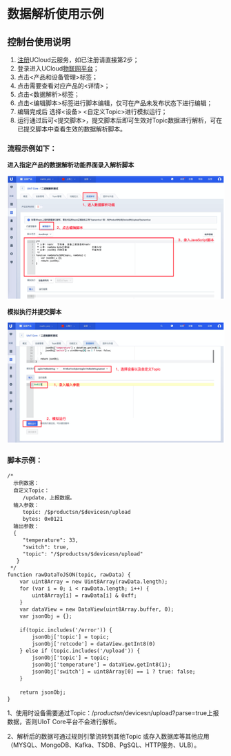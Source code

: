 # 数据解析使用示例



## 控制台使用说明

1. [注册](https://passport.ucloud.cn/#register)UCloud云服务，如已注册请直接第2步；
2. 登录进入UCloud[物联网平台](https://console.ucloud.cn/uiot)；
3. 点击<产品和设备管理>标签；
4. 点击需要查看对应产品的<详情>；
5. 点击<数据解析>标签；
6. 点击<编辑脚本>标签进行脚本编辑，仅可在产品未发布状态下进行编辑；
7. 编辑完成后 选择<设备> <自定义Topic>进行模拟运行；
8. 运行通过后可<提交脚本>，提交脚本后即可生效对Topic数据进行解析，可在已提交脚本中查看生效的数据解析脚本。



### 流程示例如下：

**进入指定产品的数据解析功能界面录入解析脚本**

![删除文件](../images/数据解析-1.png)



**模拟执行并提交脚本**

![删除文件](../images/数据解析-2.png)



### 脚本示例：

```
/*
  示例数据：
  自定义Topic：
     /update，上报数据。
  输入参数：
     topic: /$productsn/$devicesn/upload
     bytes: 0x0121
  输出参数：
  {
     "temperature": 33,
     "switch": true,
     "topic": "/$productsn/$devicesn/upload"
   }
 */
function rawDataToJSON(topic, rawData) {
    var uint8Array = new Uint8Array(rawData.length);
    for (var i = 0; i < rawData.length; i++) {
        uint8Array[i] = rawData[i] & 0xff;
    }
    var dataView = new DataView(uint8Array.buffer, 0);
    var jsonObj = {};

    if(topic.includes('/error')) {
        jsonObj['topic'] = topic;
        jsonObj['retcode'] = dataView.getInt8(0)
    } else if (topic.includes('/upload')) {
        jsonObj['topic'] = topic;
        jsonObj['temperature'] = dataView.getInt8(1);
        jsonObj['switch'] = uint8Array[0] == 1 ? true: false;
    }

    return jsonObj;
}
```

1、使用时设备需要通过Topic：/$productsn/$devicesn/upload?parse=true上报数据，否则UIoT Core平台不会进行解析。

2、解析后的数据可通过规则引擎流转到其他Topic 或存入数据库等其他应用（MYSQL、MongoDB、Kafka、TSDB、PgSQL、HTTP服务、ULB）。

